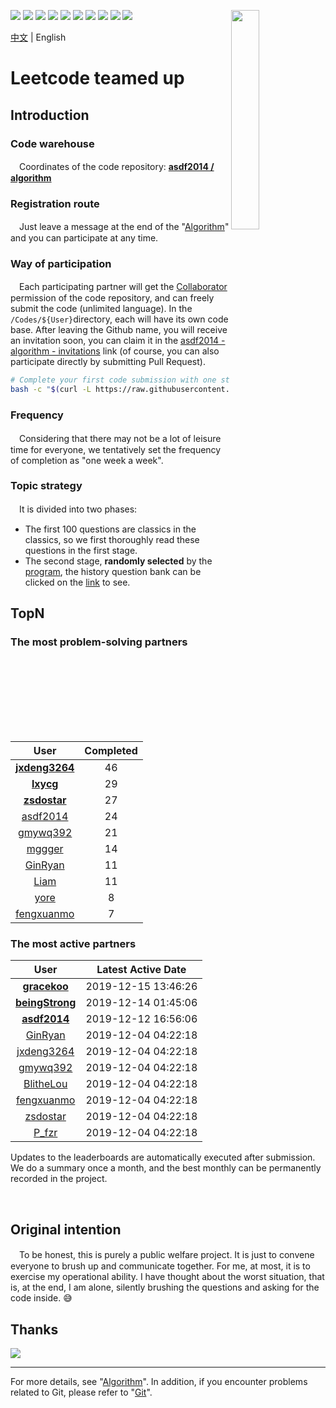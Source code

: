 [<img align="right" width="30%" height="30%" src="https://user-images.githubusercontent.com/8108788/58363706-18c4d080-7edb-11e9-947a-cf7233c8e2cc.png">](https://yuzhouwan.com/)

[![](https://img.shields.io/github/contributors/asdf2014/algorithm)](https://yuzhouwan.com/posts/666/)
[![](https://img.shields.io/github/languages/count/asdf2014/algorithm)](https://yuzhouwan.com/posts/666/)
[![](https://img.shields.io/github/languages/top/asdf2014/algorithm)](https://yuzhouwan.com/posts/666/)
[![](https://img.shields.io/lgtm/alerts/g/asdf2014/algorithm.svg?logo=lgtm&logoWidth=18)](https://lgtm.com/projects/g/asdf2014/algorithm/alerts/)
[![](https://img.shields.io/lgtm/grade/python/g/asdf2014/algorithm.svg?logo=lgtm&logoWidth=18)](https://lgtm.com/projects/g/asdf2014/algorithm/context:python)
[![](https://goreportcard.com/badge/github.com/asdf2014/algorithm)](https://goreportcard.com/report/github.com/asdf2014/algorithm)
[![](https://img.shields.io/github/commit-activity/m/asdf2014/algorithm?cacheSeconds=3600)](https://yuzhouwan.com/posts/666/)
[![](https://img.shields.io/github/license/asdf2014/algorithm)](https://yuzhouwan.com/posts/666/)
[![](https://badges.gitter.im/yuzhouwan/community.svg)](https://gitter.im/yuzhouwan/community?utm_source=badge&utm_medium=badge&utm_campaign=pr-badge)
[![](https://img.shields.io/badge/QQ%20Group-5366753-blue.svg?style=social&logo=tencent-qq)](https://shang.qq.com/wpa/qunwpa?idkey=bfbcf1453371a0810fd6be235ace47147f6fb9d262fb768b497c861f50af0af4)

[中文](https://github.com/asdf2014/algorithm/blob/master/README.md) | English

# Leetcode teamed up

## Introduction

### Code warehouse

　Coordinates of the code repository: **[asdf2014 / algorithm](https://github.com/asdf2014/algorithm)**

### Registration route

　Just leave a message at the end of the "[Algorithm](https://github.com/asdf2014/gitment/issues/40)" and you can participate at any time.

### Way of participation

　Each participating partner will get the [Collaborator](https://help.github.com/en/github/setting-up-and-managing-your-github-user-account/permission-levels-for-a-user-account-repository) permission of the code repository, and can freely submit the code (unlimited language). In the `/Codes/${User}`directory, each will have its own code base. After leaving the Github name, you will receive an invitation soon, you can claim it in the [asdf2014 - algorithm - invitations](https://github.com/asdf2014/algorithm/invitations) link (of course, you can also participate directly by submitting Pull Request).

```bash
# Complete your first code submission with one step
bash -c "$(curl -L https://raw.githubusercontent.com/asdf2014/algorithm/master/first_commit.sh)"
```

### Frequency

　Considering that there may not be a lot of leisure time for everyone, we tentatively set the frequency of completion as "one week a week".

### Topic strategy

　It is divided into two phases:

* The first 100 questions are classics in the classics, so we first thoroughly read these questions in the first stage.
* The second stage, **randomly selected** by the [program](https://nbviewer.jupyter.org/github/asdf2014/algorithm/blob/master/Leetcode%20Picker/leetcode_picker.ipynb), the history question bank can be clicked on the [link](https://yuzhouwan.com/posts/666/#检索) to see.

## TopN

### The most problem-solving partners

| User | Completed |
| :--: | :-------: |
| **[jxdeng3264](https://github.com/asdf2014/algorithm/tree/master/Codes/jxdeng3264)** | 46 |
| **[lxycg](https://github.com/asdf2014/algorithm/tree/master/Codes/lxycg)** | 29 |
| **[zsdostar](https://github.com/asdf2014/algorithm/tree/master/Codes/zsdostar)** | 27 |
| [asdf2014](https://github.com/asdf2014/algorithm/tree/master/Codes/asdf2014) | 24 |
| [gmywq392](https://github.com/asdf2014/algorithm/tree/master/Codes/gmywq392) | 21 |
| [mggger](https://github.com/asdf2014/algorithm/tree/master/Codes/mggger) | 14 |
| [GinRyan](https://github.com/asdf2014/algorithm/tree/master/Codes/GinRyan) | 11 |
| [Liam](https://github.com/asdf2014/algorithm/tree/master/Codes/Liam) | 11 |
| [yore](https://github.com/asdf2014/algorithm/tree/master/Codes/yore) | 8 |
| [fengxuanmo](https://github.com/asdf2014/algorithm/tree/master/Codes/fengxuanmo) | 7 |

### The most active partners

| User | Latest Active Date |
| :--: | :----------------: |
| **[gracekoo](https://github.com/asdf2014/algorithm/tree/master/Codes/gracekoo)** | 2019-12-15 13:46:26 |
| **[beingStrong](https://github.com/asdf2014/algorithm/tree/master/Codes/beingStrong)** | 2019-12-14 01:45:06 |
| **[asdf2014](https://github.com/asdf2014/algorithm/tree/master/Codes/asdf2014)** | 2019-12-12 16:56:06 |
| [GinRyan](https://github.com/asdf2014/algorithm/tree/master/Codes/GinRyan) | 2019-12-04 04:22:18 |
| [jxdeng3264](https://github.com/asdf2014/algorithm/tree/master/Codes/jxdeng3264) | 2019-12-04 04:22:18 |
| [gmywq392](https://github.com/asdf2014/algorithm/tree/master/Codes/gmywq392) | 2019-12-04 04:22:18 |
| [BlitheLou](https://github.com/asdf2014/algorithm/tree/master/Codes/BlitheLou) | 2019-12-04 04:22:18 |
| [fengxuanmo](https://github.com/asdf2014/algorithm/tree/master/Codes/fengxuanmo) | 2019-12-04 04:22:18 |
| [zsdostar](https://github.com/asdf2014/algorithm/tree/master/Codes/zsdostar) | 2019-12-04 04:22:18 |
| [P_fzr](https://github.com/asdf2014/algorithm/tree/master/Codes/P_fzr) | 2019-12-04 04:22:18 |

Updates to the leaderboards are automatically executed after submission. We do a summary once a month, and the best monthly can be permanently recorded in the project.

<br/>

## Original intention

　To be honest, this is purely a public welfare project. It is just to convene everyone to brush up and communicate together. For me, at most, it is to exercise my operational ability. I have thought about the worst situation, that is, at the end, I am alone, silently brushing the questions and asking for the code inside. :sweat_smile:

## Thanks

[![](https://opencollective.com/algorithm/contributors.svg?width=666)](https://github.com/asdf2014/algorithm/graphs/contributors)

---

For more details, see "[Algorithm](https://yuzhouwan.com/posts/666/)". In addition, if you encounter problems related to Git, please refer to "[Git](https://yuzhouwan.com/posts/30041/)".
